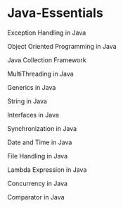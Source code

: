 # Java-Essentials

Exception Handling in Java

Object Oriented Programming in Java

Java Collection Framework

MultiThreading in Java

Generics in Java

String in Java

Interfaces in Java

Synchronization in Java

Date and Time in Java

File Handling in Java

Lambda Expression in Java

Concurrency in Java

Comparator in Java
